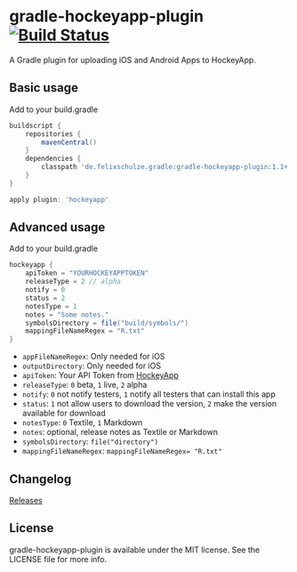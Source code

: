 # gradle-hockeyapp-plugin [![Build Status](https://travis-ci.org/x2on/gradle-hockeyapp-plugin.png)](https://travis-ci.org/x2on/gradle-hockeyapp-plugin)
A Gradle plugin for uploading iOS and Android Apps to HockeyApp. 

## Basic usage

Add to your build.gradle

```gradle
buildscript {
    repositories {
        mavenCentral()
    }
    dependencies {
        classpath 'de.felixschulze.gradle:gradle-hockeyapp-plugin:1.1+'
    }
}

apply plugin: 'hockeyapp'
```

## Advanced usage

Add to your build.gradle

```gradle
hockeyapp {
    apiToken = "YOURHOCKEYAPPTOKEN"
    releaseType = 2 // alpha
    notify = 0
    status = 2
    notesType = 1
    notes = "Some notes."
    symbolsDirectory = file("build/symbols/")
    mappingFileNameRegex = "R.txt"
}

```
* `appFileNameRegex`: Only needed for iOS
* `outputDirectory`: Only needed for iOS
* `apiToken`: Your API Token from [HockeyApp](http://hockeyapp.net/)
* `releaseType`: `0` beta, `1` live, `2` alpha
* `notify`: `0` not notify testers, `1` notify all testers that can install this app
* `status`: `1` not allow users to download the version, `2` make the version available for download
* `notesType`: `0` Textile, `1` Markdown
* `notes`: optional, release notes as Textile or Markdown
* `symbolsDirectory`: `file("directory")`
* `mappingFileNameRegex`:  `mappingFileNameRegex= "R.txt"`

## Changelog

[Releases](https://github.com/x2on/gradle-hockeyapp-plugin/releases)

## License

gradle-hockeyapp-plugin is available under the MIT license. See the LICENSE file for more info.
